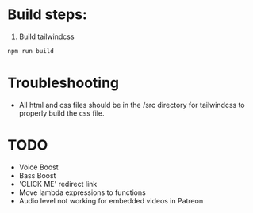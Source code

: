 

# Build steps:

1. Build tailwindcss

```bash
npm run build
```


# Troubleshooting

- All html and css files should be in the /src directory for tailwindcss to properly build the css file.


# TODO

- Voice Boost
- Bass Boost
- 'CLICK ME' redirect link
- Move lambda expressions to functions
- Audio level not working for embedded videos in Patreon 
